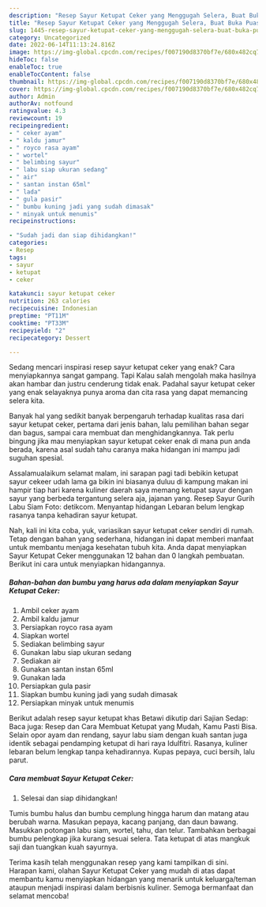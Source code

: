 ```yaml
---
description: "Resep Sayur Ketupat Ceker yang Menggugah Selera, Buat Buka Puasa}"
title: "Resep Sayur Ketupat Ceker yang Menggugah Selera, Buat Buka Puasa}"
slug: 1445-resep-sayur-ketupat-ceker-yang-menggugah-selera-buat-buka-puasa
category: Uncategorized
date: 2022-06-14T11:13:24.816Z
image: https://img-global.cpcdn.com/recipes/f007190d8370bf7e/680x482cq70/sayur-ketupat-ceker-foto-resep-utama.jpg
hideToc: false
enableToc: true
enableTocContent: false
thumbnail: https://img-global.cpcdn.com/recipes/f007190d8370bf7e/680x482cq70/sayur-ketupat-ceker-foto-resep-utama.jpg
cover: https://img-global.cpcdn.com/recipes/f007190d8370bf7e/680x482cq70/sayur-ketupat-ceker-foto-resep-utama.jpg
author: Admin
authorAv: notfound
ratingvalue: 4.3
reviewcount: 19
recipeingredient:
- " ceker ayam"
- " kaldu jamur"
- " royco rasa ayam"
- " wortel"
- " belimbing sayur"
- " labu siap ukuran sedang"
- " air"
- " santan instan 65ml"
- " lada"
- " gula pasir"
- " bumbu kuning jadi yang sudah dimasak"
- " minyak untuk menumis"
recipeinstructions:

- "Sudah jadi dan siap dihidangkan!"
categories:
- Resep
tags:
- sayur
- ketupat
- ceker

katakunci: sayur ketupat ceker 
nutrition: 263 calories
recipecuisine: Indonesian
preptime: "PT11M"
cooktime: "PT33M"
recipeyield: "2"
recipecategory: Dessert

---
```



Sedang mencari inspirasi resep sayur ketupat ceker yang enak? Cara menyiapkannya sangat gampang. Tapi Kalau salah mengolah maka hasilnya akan hambar dan justru cenderung tidak enak. Padahal sayur ketupat ceker yang enak selayaknya punya aroma dan cita rasa yang dapat memancing selera kita.


Banyak hal yang sedikit banyak berpengaruh terhadap kualitas rasa dari sayur ketupat ceker, pertama dari jenis bahan, lalu pemilihan bahan segar dan bagus, sampai cara membuat dan menghidangkannya. Tak perlu bingung jika mau menyiapkan sayur ketupat ceker enak di mana pun anda berada, karena asal sudah tahu caranya maka hidangan ini mampu jadi suguhan spesial.

Assalamualaikum selamat malam, ini sarapan pagi tadi bebikin ketupat sayur cekeer udah lama ga bikin ini biasanya duluu di kampung makan ini hampir tiap hari karena kuliner daerah saya memang ketupat sayur dengan sayur yang berbeda tergantung selera aja, jajanan yang. Resep Sayur Gurih Labu Siam Foto: detikcom. Menyantap hidangan Lebaran belum lengkap rasanya tanpa kehadiran sayur ketupat.


Nah, kali ini kita coba, yuk, variasikan sayur ketupat ceker sendiri di rumah. Tetap dengan bahan yang sederhana, hidangan ini dapat memberi manfaat untuk membantu menjaga kesehatan tubuh kita. Anda dapat menyiapkan Sayur Ketupat Ceker menggunakan 12 bahan dan 0 langkah pembuatan. Berikut ini cara untuk menyiapkan hidangannya.

<!--inarticleads1-->

##### Bahan-bahan dan bumbu yang harus ada dalam menyiapkan Sayur Ketupat Ceker:

1. Ambil  ceker ayam
1. Ambil  kaldu jamur
1. Persiapkan  royco rasa ayam
1. Siapkan  wortel
1. Sediakan  belimbing sayur
1. Gunakan  labu siap ukuran sedang
1. Sediakan  air
1. Gunakan  santan instan 65ml
1. Gunakan  lada
1. Persiapkan  gula pasir
1. Siapkan  bumbu kuning jadi yang sudah dimasak
1. Persiapkan  minyak untuk menumis


Berikut adalah resep sayur ketupat khas Betawi dikutip dari Sajian Sedap: Baca juga: Resep dan Cara Membuat Ketupat yang Mudah, Kamu Pasti Bisa. Selain opor ayam dan rendang, sayur labu siam dengan kuah santan juga identik sebagai pendamping ketupat di hari raya Idulfitri. Rasanya, kuliner lebaran belum lengkap tanpa kehadirannya. Kupas pepaya, cuci bersih, lalu parut. 

<!--inarticleads2-->

##### Cara membuat Sayur Ketupat Ceker:


1. Selesai dan siap dihidangkan!

Tumis bumbu halus dan bumbu cemplung hingga harum dan matang atau berubah warna. Masukan pepaya, kacang panjang, dan daun bawang. Masukkan potongan labu siam, wortel, tahu, dan telur. Tambahkan berbagai bumbu pelengkap jika kurang sesuai selera. Tata ketupat di atas mangkuk saji dan tuangkan kuah sayurnya. 

Terima kasih telah menggunakan resep yang kami tampilkan di sini. Harapan kami, olahan Sayur Ketupat Ceker yang mudah di atas dapat membantu kamu menyiapkan hidangan yang menarik untuk keluarga/teman ataupun menjadi inspirasi dalam berbisnis kuliner. Semoga bermanfaat dan selamat mencoba!
